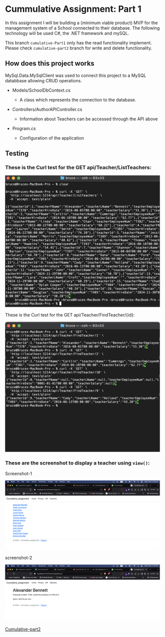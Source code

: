 # Cummulative Assignment: Part 1

In this assignment I will be building a (minimum viable product) MVP for the management system of a School connected to their database. The following technology will be used C#, the .NET framework and mySQL.

This branch ```cumulative-Part1``` only has the read functionality implement. Please check ```cumulative-part2``` branch for write and delete functionality.

## How does this project works

MySql.Data.MySqlClient was used to connect this project to a MySQL databbase allowing CRUD operations.

- Models/SchoolDbContext.cs
    - A class which represents the connection to the database. 

- Controllers/AuthorAPIController.cs
    - Information about Teachers can be accessed through the API above

- Program.cs
     - Configuration of the application


## Testing

### These is the Curl test for the GET api/Teacher/ListTeachers:

![alt text](./Cumulative-assignment/testingImg/callAllTeacherAPITest.png)

These is the Curl test for the GET api/Teacher/FindTeacher/{id}:

![alt text](./Cumulative-assignment/testingImg/callATeacherAPItest.png)

### These are the screenshot to display a teacher using ```view()```:

Screenshot-1

![alt text](./Cumulative-assignment/testingImg/viewAllTeacherTest.png)

screenshot-2

![alt text](./Cumulative-assignment/testingImg/viewATeacherTest.png)


[Cumulative-part2](https://github.com/Bruce-Placathose/Cumulative-assignment/tree/cumulative-part2)






